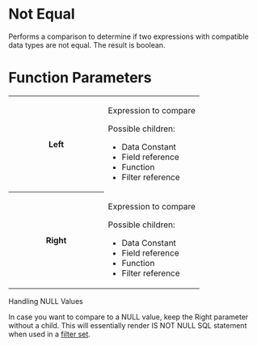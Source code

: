 # Not Equal

Performs a comparison to determine if two expressions with compatible data types are not equal. The result is boolean.

# Function Parameters

<table class="confluenceTable">
<colgroup>
<col style="width: 50%" />
<col style="width: 50%" />
</colgroup>
<tbody>
<tr class="odd">
<th class="confluenceTh"><p>Left</p></th>
<td class="confluenceTd"><p>Expression to compare</p>
<p>Possible children:</p>
<ul>
<li>Data Constant</li>
<li>Field reference</li>
<li>Function</li>
<li>Filter reference</li>
</ul></td>
</tr>
<tr class="even">
<th class="confluenceTh"><p>Right</p></th>
<td class="confluenceTd"><p>Expression to compare</p>
<p>Possible children:</p>
<ul>
<li>Data Constant</li>
<li>Field reference</li>
<li>Function</li>
<li>Filter reference</li>
</ul></td>
</tr>
</tbody>
</table>

Handling NULL Values

In case you want to compare to a NULL value, keep the Right parameter without a child. This will essentially render IS NOT NULL SQL statement when used in a [filter set](/t/Filter-Sets).
